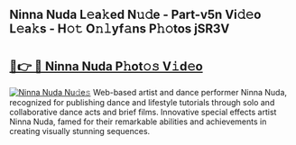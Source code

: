 ## Ninna Nuda L𝚎a𝚔ed N𝚞𝚍e - Part-v5n Vi𝚍𝚎o L𝚎a𝚔s - H𝚘𝚝 O𝚗𝚕yf𝚊ns P𝚑𝚘tos jSR3V

# <h2><a href="http://kfb7hqc.oniu.top/?m=Ninna+Nuda">🔗👉 🔴 Ninna Nuda P𝚑ot𝚘𝚜 V𝚒d𝚎o</a></h2>

[![Ninna Nuda Nu𝚍e𝚜](https://i.imgur.com/0qMVB7G.gif)](http://kfb7hqc.oniu.top/?m=Ninna+Nuda)
Web-based artist and dance performer Ninna Nuda, recognized for publishing dance and lifestyle tutorials through solo and collaborative dance acts and brief films. Innovative special effects artist Ninna Nuda, famed for their remarkable abilities and achievements in creating visually stunning sequences.  
